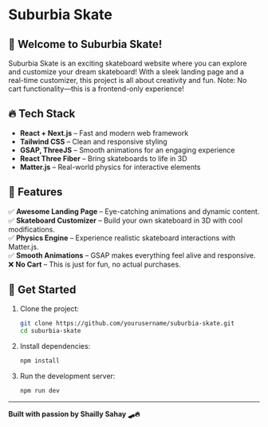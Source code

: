 # Suburbia Skate

## 🚀 Welcome to Suburbia Skate!

Suburbia Skate is an exciting skateboard website where you can explore and customize your dream skateboard! With a sleek landing page and a real-time customizer, this project is all about creativity and fun. Note: No cart functionality—this is a frontend-only experience!

## 🔥 Tech Stack

- **React + Next.js** – Fast and modern web framework
- **Tailwind CSS** – Clean and responsive styling
- **GSAP, ThreeJS** – Smooth animations for an engaging experience
- **React Three Fiber** – Bring skateboards to life in 3D
- **Matter.js** – Real-world physics for interactive elements

## 🎨 Features

✅ **Awesome Landing Page** – Eye-catching animations and dynamic content.  
✅ **Skateboard Customizer** – Build your own skateboard in 3D with cool modifications.  
✅ **Physics Engine** – Experience realistic skateboard interactions with Matter.js.  
✅ **Smooth Animations** – GSAP makes everything feel alive and responsive.  
❌ **No Cart** – This is just for fun, no actual purchases.

## 🚀 Get Started

1. Clone the project:
   ```bash
   git clone https://github.com/yourusername/suburbia-skate.git
   cd suburbia-skate
   ```
2. Install dependencies:
   ```bash
   npm install
   ```
3. Run the development server:
   ```bash
   npm run dev
   ```
---

**Built with passion by Shailly Sahay 🛹🔥**
